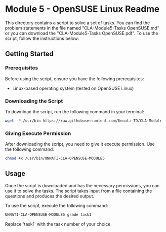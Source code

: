 # Module 5 - OpenSUSE Linux Readme

This directory contains a script to solve a set of tasks. You can find the problem statements in the file named "CLA-Module5-Tasks OpenSUSE.md" or you can download the "CLA-Module5-Tasks OpenSUSE.pdf". To use the script, follow the instructions below:

## Getting Started

### Prerequisites

Before using the script, ensure you have the following prerequisites:

- Linux-based operating system (tested on OpenSUSE Linux)

### Downloading the Script

To download the script, run the following command in your terminal:

```bash
wget -P /usr/bin https://raw.githubusercontent.com/Unnati-TD/CLA-Modules/main/Module1/OpenSUSE_Linux/UNNATI-CLA-OPENSUSE-MODULE5
```

### Giving Execute Permission

After downloading the script, you need to give it execute permission. Use the following command:

```bash
chmod +x /usr/bin/UNNATI-CLA-OPENSUSE-MODULE5
```

## Usage

Once the script is downloaded and has the necessary permissions, you can use it to solve the tasks. The script takes input from a file containing the questions and produces the desired output.

To use the script, execute the following command:

```bash
UNNATI-CLA-OPENSUSE-MODULE5 grade task1
```

Replace 'task1' with the task number of your choice.


